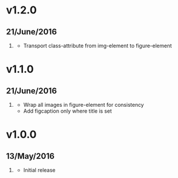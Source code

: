 # v1.2.0
## 21/June/2016

1. [](#improved)
    * Transport class-attribute from img-element to figure-element

# v1.1.0
## 21/June/2016

1. [](#improved)
    * Wrap all images in figure-element for consistency
    * Add figcaption only where title is set

# v1.0.0
## 13/May/2016

1. [](#new)
    * Initial release